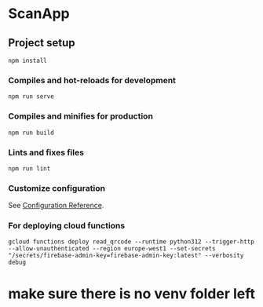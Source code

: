 # ScanApp

## Project setup

```
npm install
```

### Compiles and hot-reloads for development

```
npm run serve
```

### Compiles and minifies for production

```
npm run build
```

### Lints and fixes files

```
npm run lint
```

### Customize configuration

See [Configuration Reference](https://cli.vuejs.org/config/).

### For deploying cloud functions

```
gcloud functions deploy read_qrcode --runtime python312 --trigger-http --allow-unauthenticated --region europe-west1 --set-secrets "/secrets/firebase-admin-key=firebase-admin-key:latest" --verbosity debug
```

# make sure there is no venv folder left
